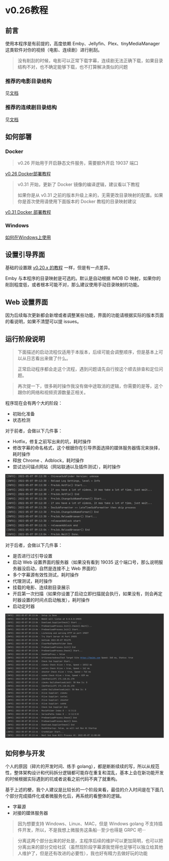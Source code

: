 # v0.26教程

## 前言

使用本程序是有前提的，高度依赖 Emby、Jellyfin、Plex、tinyMediaManager  这类软件对你的视频（电影、连续剧）进行削刮。

> 没有削刮的时候，电影可以正常下载字幕，连续剧无法正确下载，如果目录结构不对，也不确定能够下载，也不打算解决类似的问题

### 推荐的电影目录结构

见[文档](https://github.com/allanpk716/ChineseSubFinder/blob/docs/DesignFile/%E7%94%B5%E5%BD%B1%E7%9A%84%E6%8E%A8%E8%8D%90%E7%9B%AE%E5%BD%95%E7%BB%93%E6%9E%84.md)

### 推荐的连续剧目录结构

见[文档](https://github.com/allanpk716/ChineseSubFinder/blob/docs/DesignFile/%E8%BF%9E%E7%BB%AD%E5%89%A7%E7%9B%AE%E5%BD%95%E7%BB%93%E6%9E%84%E8%A6%81%E6%B1%82.md)

## 如何部署

### Docker

> v0.26 开始用于开启静态文件服务，需要额外开启 19037 端口

[v0.26 Docker部署教程](https://github.com/allanpk716/ChineseSubFinder/blob/docs/DesignFile/v0.20教程/00.Docker部署教程.md)

> v0.31 开始，更新了 Docker 镜像的编译逻辑，建议看以下教程
>
> 如果你是从 v0.31 之前的版本升级上来的，无需更改目录映射的配置。如果你是首次使用请使用下面版本的 Docker 教程的目录映射建议

[v0.31 Docker 部署教程](https://github.com/allanpk716/ChineseSubFinder/blob/master/docker/readme.md)

### Windows

[如何在Windows上使用](https://github.com/allanpk716/ChineseSubFinder/blob/docs/DesignFile/v0.20教程/01.如何在Windows上使用.md)

## 设置引导界面

基础的设置跟 [v0.20.x 的教程](https://github.com/allanpk716/ChineseSubFinder/tree/docs/DesignFile/v0.20%E6%95%99%E7%A8%8B) 一样，但是有一点差异。

Emby 与本程序的目录映射是可选的。默认是自动根据 IMDB ID 映射，如果你的削刮程度低，或者根本可能不对，那么建议使用手动目录映射的功能。

## Web 设置界面

因为后续每次更新都会新增或者调整某些功能，界面的功能请根据实际的版本页面的看说明，如果不清楚可以提 issues。

## 运行阶段说明

> 下面描述的启动流程仅适用于本版本，后续可能会调整顺序，但是基本上可以从日志看出来做了什么。
>
> 正常启动程序都会走这个流程，遇到问题请先自行按这个顺去排查和定位问题。

> 再次提一下，很多耗时操作我没有做中途取消的逻辑，你需要的是等，这个跟你的网络和视频资源数量正相关。

程序现在会有两个大的阶段：

* 初始化准备
* 状态检测

对于前者，会做以下几件事：

* Hotfix，修复之前写出来的坑，耗时操作
* 修改字幕的命名格式，这个根据你在引导界面选择的媒体服务器情况来抉择，耗时操作
* 释放 Chrome 、Adblock，耗时操作
* 尝试访问锚点网站（网站联通以及插件测试），耗时操作

![启动顺序00](pics/启动顺序00.png)

对于后者，会做以下几件事：

* 是否进行过引导设置
* 启动 Web 设置界面的服务器（如果没有看到 19035 这个端口号，那么说明服务器没启动，自然是连接不上 Web 界面的）
* 多个字幕源有效性测试，耗时操作
* 代理测试，耗时操作
* 挂载的电影、连续剧目录展示
* 开启第一次扫描（如果你设置了启动立即扫描就会执行，如果没有，则会再定时器设置的时间点启动触发），耗时操作
* 启动定时器

![启动顺序01](pics/启动顺序01.png)

## 如何参与开发

个人的原因（碎片的开发时间、练手 golang），都是断断续续的写，所以从规范性，整体架构设计和代码拆分逻辑都可能存在重复和混乱，基本上会在新功能开发的时候根据实际遇到的坑或者说看之前代码不爽了就重构。

基于上述的梗，我个人建议是比较长的一个阶段来看，最佳的介入时间是在下面几个部分完成插件化或者微服务化后，再系统的看整体的逻辑。

* 字幕源
* 对接的媒体服务器

> 因为想要支持 Windows、Linux、MAC，但是 Windows golang 不支持插件开发，所以，不是我想上微服务这条船···至少也得是 GRPC 吧···

> 分离这两个部分出来的好处是，主程序后续的维护可以更加简明，也可以把分离出来的部分交给社区（虽然现阶段字幕源我觉得也足够可以独立给其他人维护了，但是还有改进的必要性），我也好有精力去做好玩的功能